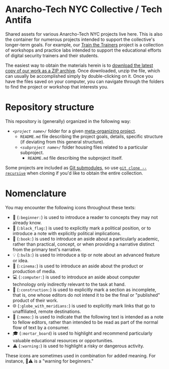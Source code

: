 # Anarcho-Tech NYC Collective / Tech Antifa

Shared assets for various Anarcho-Tech NYC projects live here. This is also the container for numerous projects intended to support the collective's longer-term goals. For example, our [Train the Trainers](train-the-trainers/) project is a collection of workshops and practice labs intended to support the educational efforts of digital security trainers and their students.

The easiest way to obtain the materials herein is to [download the latest copy of our work as a ZIP archive](https://github.com/AnarchoTechNYC/meta/archive/master.zip). Once downloaded, unzip the file, which can usually be accomplished simply by double-clicking on it. Once you have the files saved on your computer, you can navigate through the folders to find the project or workshop that interests you.

# Repository structure

This repository is (generally) organized in the following way:

* *`<project name>/`* folder for a given [meta-organizing project](https://github.com/AnarchoTechNYC/meta/projects).
    * `README.md` file describing the project goals, details, specific structure (if deviating from this general structure).
    * *`<subproject name>/`* folder housing files related to a particular subproject.
        * `README.md` file describing the subproject itself.

Some projects are included as [Git submodules](https://git-scm.com/book/en/Git-Tools-Submodules), so use [`git clone --recursive`](http://explainshell.com/explain?cmd=git+clone+--recursive) when cloning if you'd like to obtain the entire collection.

# Nomenclature

You may encounter the following icons throughout these texts:

* :beginner: (`:beginner:`) is used to introduce a reader to concepts they may not already know.
* :black_flag: (`:black_flag:`) is used to explicitly mark a political position, or to introduce a note with explicitly political implications.
* :book: (`:book:`) is used to introduce an aside about a particularly academic, rather than practical, concept, or when providing a narrative distinct from the primary text's narrative.
* :bulb: (`:bulb:`) is used to introduce a tip or note about an advanced feature or idea.
* :cinema: (`:cinema:`) is used to introduce an aside about the product or production of media.
* :computer: (`:computer:`) is used to introduce an aside about computer technology only indirectly relevant to the task at hand.
* :construction: (`:construction:`) is used to explicitly mark a section as incomplete, that is, one whose editors do not intend it to be the final or "published" product of their work.
* :globe_with_meridians: (`:globe_with_meridians:`) is used to explicitly mark links that go to unaffiliated, remote destinations.
* :memo: (`:memo:`) is used to indicate that the following text is intended as a note to fellow editors, rather than intended to be read as part of the normal flow of text by a consumer.
* :mortar_board: (`:mortar_board`) is used to highlight and recommend particularly valuable educational resources or opportunities.
* :warning: (`:warning:`) is used to highlight a risky or dangerous activity.

These icons are sometimes used in combination for added meaning. For instance, :beginner::warning: is a "warning for beginners." 
